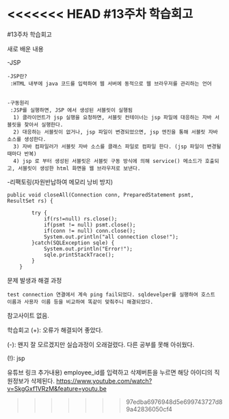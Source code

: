 <<<<<<< HEAD
#13주차 학습회고
=======
#13주차 학습회고

새로 배운 내용

-JSP
```
-JSP란?
 :HTML 내부에 java 코드를 입력하여 웹 서버에 동적으로 웹 브라우저를 관리하는 언어
 
```
```
-구동원리
 :JSP를 실행하면, JSP 에서 생성된 서블릿이 실행됨
  1) 클라이언트가 jsp 실행을 요청하면, 서블릿 컨테이너는 jsp 파일에 대응하는 자바 서블릿을 찾아서 실행한다.
  2) 대응하는 서블릿이 없거나, jsp 파일이 변경되었으면, jsp 엔진을 통해 서블릿 자바 소스를 생성한다.
  3) 자바 컴파일러가 서블릿 자바 소스를 클래스 파일로 컴파일 한다. (jsp 파일이 변경될때마다 반복)
  4) jsp 로 부터 생성된 서블릿은 서블릿 구동 방식에 의해 service() 메소드가 호출되고, 서블릿이 생성한 html 화면을 웹 브라우저로 보낸다. 

```
 
-리팩토링(자원반납하여 메모리 낭비 방지)

```
public void closeAll(Connection conn, PreparedStatement psmt, ResultSet rs) {
		
		try {
			if(rs!=null) rs.close();
			if(psmt != null) psmt.close();
			if(conn != null) conn.close();
			System.out.println("all connection close!");
		}catch(SQLException sqle) {
			System.out.println("Error!");
			sqle.printStackTrace();
		}
	}
```
  

문제 발생과 해결 과정
```
test connection 연결에서 계속 ping fail되었다. sqldevelper를 실행하여 호스트 이름과 사용자 이름 등을 비교하여 똑같이 맞춰주니 해결되었다.
```

		

참고사이트
없음.


학습회고
(+): 오류가 해결되어 좋았다.

(-): 왠지 잘 모르겠지만 실습과정이 오래걸렸다. 다른 공부를 못해 아쉬웠다.

(!): jsp

유튜브 링크
추가내용) employee_id를 입력하고 삭제버튼을 누르면 해당 아이디의 직원정보가 삭제된다.
https://www.youtube.com/watch?v=SkgGxf1VRzM&feature=youtu.be

>>>>>>> 97edba6976948d5e699743727d89a42836050cf4
